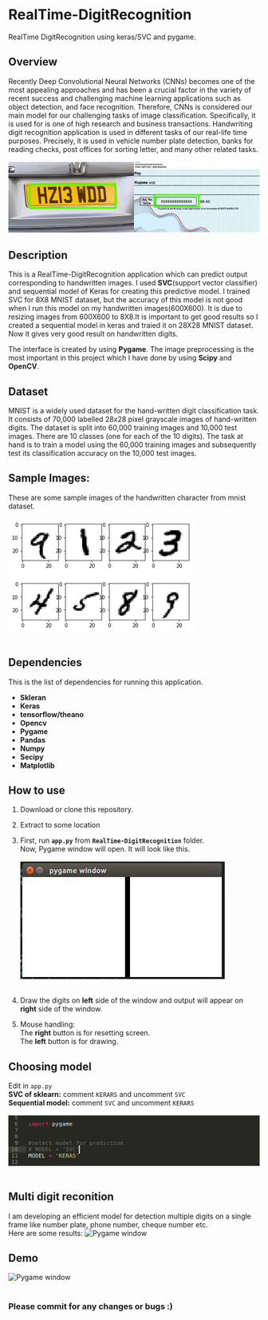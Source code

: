 # RealTime-DigitRecognition
RealTime DigitRecognition using keras/SVC and pygame.

## Overview
Recently Deep Convolutional Neural Networks (CNNs) becomes one of the most appealing approaches and has been a crucial factor in the variety of recent success and challenging machine learning applications such as object detection, and face recognition. Therefore, CNNs is considered our main model for our challenging tasks of image classification. Specifically, it is used for is one of high research and business transactions. Handwriting digit recognition application is used in different tasks of our real-life time purposes. Precisely, it is used in vehicle number plate detection, banks for reading checks, post offices for sorting letter, and many other related tasks.<br><br>
	![sample images](assets/out.png "applications ")
	
## Description
This is a RealTime-DigitRecognition application which can predict output corresponding to handwritten images. I used **SVC**(support vector classifier) and sequential model of Keras for creating this predictive model. I trained SVC for 8X8 MNIST dataset, but the accuracy of this model is not good when I run this model on my handwritten images(600X600). It is due to resizing images from 600X600 to 8X8.It is important to get good results so I created a sequential model in keras and traied it on 28X28 MNIST dataset. Now it gives very good result on handwritten digits. <br>  

The interface is created by using **Pygame**. The image preprocessing is the most important in this project which I have done by using **Scipy** and **OpenCV**.

## Dataset
MNIST is a widely used dataset for the hand-written digit classification task. It consists of 70,000 labelled 28x28 pixel grayscale images of hand-written digits. The dataset is split into 60,000 training images and 10,000 test images. There are 10 classes (one for each of the 10 digits). The task at hand is to train a model using the 60,000 training images and subsequently test its classification accuracy on the 10,000 test images.<br>

## Sample Images:
These are some sample images of the handwritten character from mnist dataset. <br><br>
	![sample images](assets/sample_images.png "images in mnist dataset")<br><br>

## Dependencies
This is the list of dependencies for running this application.
 * **Skleran**
 * **Keras**
 * **tensorflow/theano**
 * **Opencv**
 * **Pygame**
 * **Pandas**
 * **Numpy**
 * **Secipy**
 * **Matplotlib**
 
  
## How to use
1. Download or clone this repository.
2. Extract to some location
3. First, run **```app.py```** from **```RealTime-DigitRecognition```** folder.<br>
    Now, Pygame window will open. It will look like this.<br><br>
   	![Pygame window](assets/pygame_window.png "Pygame window" )<br><br>

4. Draw the digits on **left** side of the window and output will appear on **right** side of the window. 
5. Mouse handling:<br>
    The **right** button is for resetting screen.<br>
    The **left** button is for drawing.

## Choosing model
Edit in ```app.py``` <br>
**SVC of sklearn:** comment ```KERARS``` and uncomment ```SVC```  <br>
**Sequential model:** comment ```SVC``` and uncomment ```KERARS```<br>
<br>
![Pygame window](assets/choosing_model.png "Choosing model" )<br><br>

## Multi digit reconition
I am developing an efficient model for detection multiple digits on a single frame like number plate, phone number, cheque number etc. <br>
Here are some results:
![Pygame window](assets/digits.gif "multi digits" )

## Demo
![Pygame window](assets/demo.gif "Demo gif" )<br><br>




### Please commit for any changes or bugs :)

